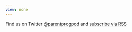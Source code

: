 ```yaml
---
view: none
---
```


Find us on Twitter [@parentprogpod][1] and [subscribe via RSS][2]

[1]: https://twitter.com/parentprogpod
[2]: https://media.signalleaf.com/Parent-Programming/rss